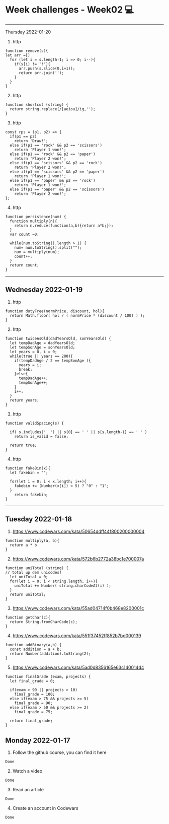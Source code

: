 # Week challenges - Week02 💻
---
Thursday 2922-01-20

1. http
~~~
function remove(s){
let arr =[]
  for (let i = s.length-1; i => 0; i--){
    if(s[i] != '!'){
      arr.push(s.slice(0,i+1));
      return arr.join('');
    }  
  }
}
~~~
2. http
~~~
function shortcut (string) {
  return string.replace(/[aeiou]/ig,'');
}
~~~
3. http
~~~
const rps = (p1, p2) => {
  if(p1 == p2)
    return 'Draw!';
  else if(p1 == 'rock' && p2 == 'scissors')
    return 'Player 1 won!';
  else if(p1 == 'rock' && p2 == 'paper')
    return 'Player 2 won!';
  else if(p1 == 'scissors' && p2 == 'rock')
    return 'Player 2 won!';
  else if(p1 == 'scissors' && p2 == 'paper')
    return 'Player 1 won!';
  else if(p1 == 'paper' && p2 == 'rock')
    return 'Player 1 won!';
  else if(p1 == 'paper' && p2 == 'scissors')
    return 'Player 2 won!';
};
~~~
4. http
~~~
function persistence(num) {
  function multiply(n){
    return n.reduce(function(a,b){return a*b;});
  }
  var count =0; 
    
  while(num.toString().length > 1) {
    num= num.toString().split("");
    num = multiply(num);
    count++;
  }
  return count;
}
~~~
---
Wednesday 2022-01-19
---
1. http
~~~
function dutyFree(normPrice, discount, hol){
  return Math.floor( hol / ( normPrice * (discount / 100) ) );
}
~~~
2. http
~~~
function twiceAsOld(dadYearsOld, sonYearsOld) {
  let tempDadAge = dadYearsOld;
  let tempSonAge = sonYearsOld;
  let years = 0, i = 0;
  while(true || years == 200){
    if(tempDadAge / 2 == tempSonAge ){
      years = i;
      break;
    }else{
      tempDadAge++;
      tempSonAge++;
    }
    i++;
  }
  return years;
}
~~~
3. http
~~~
function validSpacing(s) {
  
  if( s.includes('  ') || s[0] == ' ' || s[s.length-1] == ' ' )
    return is_valid = false;
  
  return true;
}
~~~
4. http
~~~
function fakeBin(x){
  let fakebin = "";
  
  for(let i = 0; i < x.length; i++){
    fakebin += (Number(x[i]) < 5) ? "0" : "1";
  }
    return fakebin;
}
~~~
---
Tuesday 2022-01-18
---
1. https://www.codewars.com/kata/50654ddff44f800200000004
~~~
function multiply(a, b){
  return a * b
}
~~~
2. https://www.codewars.com/kata/572b6b2772a38bc1e700007a
~~~
function uniTotal (string) {
// total up dem unicodes!
  let uniTotal = 0;
  for(let i = 0; i < string.length; i++){
    uniTotal += Number( string.charCodeAt(i) );
  }
  return uniTotal;
}
~~~
3. https://www.codewars.com/kata/55ad04714f0b468e8200001c
~~~
function getChar(c){
  return String.fromCharCode(c);
}
~~~
4. https://www.codewars.com/kata/551f37452ff852b7bd000139
~~~
function addBinary(a,b) {
  const addition = a + b;
  return Number(addition).toString(2);
}
~~~
5. https://www.codewars.com/kata/5ad0d8356165e63c140014d4
~~~
function finalGrade (exam, projects) {
  let final_grade = 0;
  
  if(exam > 90 || projects > 10)
    final_grade = 100;
  else if(exam > 75 && projects >= 5)
    final_grade = 90;
  else if(exam > 50 && projects >= 2)
    final_grade = 75;
  
  return final_grade;
}
~~~
Monday 2022-01-17
---
1. Follow the github course, you can find it here
~~~
Done
~~~
2. Watch a video
~~~
Done
~~~
3. Read an article
~~~
Done
~~~
4. Create an account in Codewars
~~~
Done
~~~
